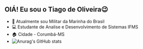 ## OlÁ! Eu sou o Tiago de Oliveira😉

- 👮‍ Atualmente sou Militar da Marinha do Brasil
- 💻 Estudante de Analise e Desenvolvimento de Sistemas IFMS
- 🏠 Cidade - Corumbá-MS
- ![Anurag's GitHub stats](https://github-readme-stats.vercel.app/api?username=TIAGODEOVM22&show_icons=true)
